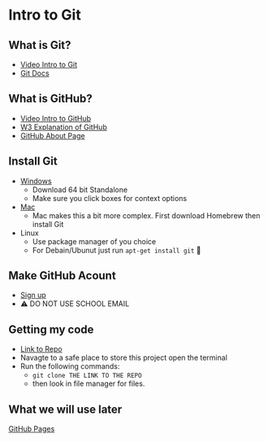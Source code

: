 # Intro to Git

## What is Git?
- [Video Intro to Git](https://www.youtube.com/watch?v=2ReR1YJrNOM)
- [Git Docs](https://git-scm.com/)

## What is GitHub?
- [Video Intro to GitHub](https://www.youtube.com/watch?v=pBy1zgt0XPc)
- [W3 Explanation of GitHub](https://www.w3schools.com/whatis/whatis_github.asp)
- [GitHub About Page](https://github.com/about)


## Install Git
- [Windows](https://git-scm.com/download/win)
    - Download 64 bit Standalone
    - Make sure you click boxes for context options
- [Mac](https://git-scm.com/download/mac)
    - Mac makes this a bit more complex. First download Homebrew then install Git
- Linux
    - Use package manager of you choice
    - For Debain/Ubunut just run `apt-get install git` 🙂

## Make GitHub Acount
- [Sign up](https://github.com/signup?ref_cta=Sign+up&ref_loc=header+logged+out&ref_page=%2F&source=header-home)
- ⚠️ DO NOT USE SCHOOL EMAIL

## Getting my code
- [Link to Repo](https://github.com/sorrymint/BCA185IntroToGit)
- Navagte to a safe place to store this project open the terminal
- Run the following commands: 
    - `git clone THE LINK TO THE REPO`
    - then look in file manager for files. 

## What we will use later
[GitHub Pages](https://developer.mozilla.org/en-US/docs/Learn/Common_questions/Using_Github_pages)
